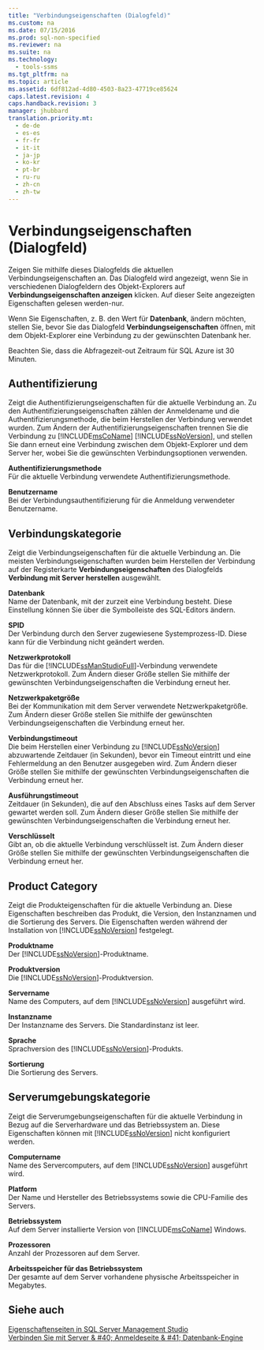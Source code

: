 ```yaml
---
title: "Verbindungseigenschaften (Dialogfeld)"
ms.custom: na
ms.date: 07/15/2016
ms.prod: sql-non-specified
ms.reviewer: na
ms.suite: na
ms.technology: 
  - tools-ssms
ms.tgt_pltfrm: na
ms.topic: article
ms.assetid: 6df812ad-4d80-4503-8a23-47719ce85624
caps.latest.revision: 4
caps.handback.revision: 3
manager: jhubbard
translation.priority.mt: 
  - de-de
  - es-es
  - fr-fr
  - it-it
  - ja-jp
  - ko-kr
  - pt-br
  - ru-ru
  - zh-cn
  - zh-tw
---
```

# Verbindungseigenschaften (Dialogfeld)
Zeigen Sie mithilfe dieses Dialogfelds die aktuellen Verbindungseigenschaften an. Das Dialogfeld wird angezeigt, wenn Sie in verschiedenen Dialogfeldern des Objekt-Explorers auf **Verbindungseigenschaften anzeigen** klicken. Auf dieser Seite angezeigten Eigenschaften gelesen werden\-nur.  
  
Wenn Sie Eigenschaften, z. B. den Wert für **Datenbank**, ändern möchten, stellen Sie, bevor Sie das Dialogfeld **Verbindungseigenschaften** öffnen, mit dem Objekt-Explorer eine Verbindung zu der gewünschten Datenbank her.  
  
Beachten Sie, dass die Abfragezeit\-out Zeitraum für SQL Azure ist 30 Minuten.  
  
## Authentifizierung  
Zeigt die Authentifizierungseigenschaften für die aktuelle Verbindung an. Zu den Authentifizierungseigenschaften zählen der Anmeldename und die Authentifizierungsmethode, die beim Herstellen der Verbindung verwendet wurden. Zum Ändern der Authentifizierungseigenschaften trennen Sie die Verbindung zu [!INCLUDE[msCoName](../content/includes/msCoName_md.md)] [!INCLUDE[ssNoVersion](../content/includes/ssNoVersion_md.md)], und stellen Sie dann erneut eine Verbindung zwischen dem Objekt-Explorer und dem Server her, wobei Sie die gewünschten Verbindungsoptionen verwenden.  
  
**Authentifizierungsmethode**  
Für die aktuelle Verbindung verwendete Authentifizierungsmethode.  
  
**Benutzername**  
Bei der Verbindungsauthentifizierung für die Anmeldung verwendeter Benutzername.  
  
## Verbindungskategorie  
Zeigt die Verbindungseigenschaften für die aktuelle Verbindung an. Die meisten Verbindungseigenschaften wurden beim Herstellen der Verbindung auf der Registerkarte **Verbindungseigenschaften** des Dialogfelds **Verbindung mit Server herstellen** ausgewählt.  
  
**Datenbank**  
Name der Datenbank, mit der zurzeit eine Verbindung besteht. Diese Einstellung können Sie über die Symbolleiste des SQL-Editors ändern.  
  
**SPID**  
Der Verbindung durch den Server zugewiesene Systemprozess-ID. Diese kann für die Verbindung nicht geändert werden.  
  
**Netzwerkprotokoll**  
Das für die [!INCLUDE[ssManStudioFull](../content/includes/ssManStudioFull_md.md)]-Verbindung verwendete Netzwerkprotokoll. Zum Ändern dieser Größe stellen Sie mithilfe der gewünschten Verbindungseigenschaften die Verbindung erneut her.  
  
**Netzwerkpaketgröße**  
Bei der Kommunikation mit dem Server verwendete Netzwerkpaketgröße. Zum Ändern dieser Größe stellen Sie mithilfe der gewünschten Verbindungseigenschaften die Verbindung erneut her.  
  
**Verbindungstimeout**  
Die beim Herstellen einer Verbindung zu [!INCLUDE[ssNoVersion](../content/includes/ssNoVersion_md.md)] abzuwartende Zeitdauer (in Sekunden), bevor ein Timeout eintritt und eine Fehlermeldung an den Benutzer ausgegeben wird. Zum Ändern dieser Größe stellen Sie mithilfe der gewünschten Verbindungseigenschaften die Verbindung erneut her.  
  
**Ausführungstimeout**  
Zeitdauer (in Sekunden), die auf den Abschluss eines Tasks auf dem Server gewartet werden soll. Zum Ändern dieser Größe stellen Sie mithilfe der gewünschten Verbindungseigenschaften die Verbindung erneut her.  
  
**Verschlüsselt**  
Gibt an, ob die aktuelle Verbindung verschlüsselt ist. Zum Ändern dieser Größe stellen Sie mithilfe der gewünschten Verbindungseigenschaften die Verbindung erneut her.  
  
## Product Category  
Zeigt die Produkteigenschaften für die aktuelle Verbindung an. Diese Eigenschaften beschreiben das Produkt, die Version, den Instanznamen und die Sortierung des Servers. Die Eigenschaften werden während der Installation von [!INCLUDE[ssNoVersion](../content/includes/ssNoVersion_md.md)] festgelegt.  
  
**Produktname**  
Der [!INCLUDE[ssNoVersion](../content/includes/ssNoVersion_md.md)]-Produktname.  
  
**Produktversion**  
Die [!INCLUDE[ssNoVersion](../content/includes/ssNoVersion_md.md)]-Produktversion.  
  
**Servername**  
Name des Computers, auf dem [!INCLUDE[ssNoVersion](../content/includes/ssNoVersion_md.md)] ausgeführt wird.  
  
**Instanzname**  
Der Instanzname des Servers. Die Standardinstanz ist leer.  
  
**Sprache**  
Sprachversion des [!INCLUDE[ssNoVersion](../content/includes/ssNoVersion_md.md)]-Produkts.  
  
**Sortierung**  
Die Sortierung des Servers.  
  
## Serverumgebungskategorie  
Zeigt die Serverumgebungseigenschaften für die aktuelle Verbindung in Bezug auf die Serverhardware und das Betriebssystem an. Diese Eigenschaften können mit [!INCLUDE[ssNoVersion](../content/includes/ssNoVersion_md.md)] nicht konfiguriert werden.  
  
**Computername**  
Name des Servercomputers, auf dem [!INCLUDE[ssNoVersion](../content/includes/ssNoVersion_md.md)] ausgeführt wird.  
  
**Platform**  
Der Name und Hersteller des Betriebssystems sowie die CPU-Familie des Servers.  
  
**Betriebssystem**  
Auf dem Server installierte Version von [!INCLUDE[msCoName](../content/includes/msCoName_md.md)] Windows.  
  
**Prozessoren**  
Anzahl der Prozessoren auf dem Server.  
  
**Arbeitsspeicher für das Betriebssystem**  
Der gesamte auf dem Server vorhandene physische Arbeitsspeicher in Megabytes.  
  
## Siehe auch  
[Eigenschaftenseiten in SQL Server Management Studio](../content/Property-Pages-in-SQL-Server-Management-Studio.md)  
[Verbinden Sie mit Server & #40; Anmeldeseite & #41; Datenbank-Engine](../content/Connect-to-Server--Login-Page--Database-Engine.md)  
  
